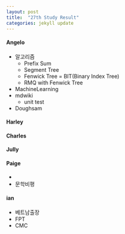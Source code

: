 ```yaml
---
layout: post
title:  "27th Study Result"
categories: jekyll update
---
```


#### Angelo
- 알고리즘
  - Prefix Sum
  - Segment Tree
  - Fenwick Tree = BIT(Binary Index Tree)
  - RMQ with Fenwick Tree
- MachineLearning
- mdwiki
  - unit test
- Doughsam

#### Harley


#### Charles


#### Jully


#### Paige
- 
 - 문학비평

#### ian
 - 베트남출장
  - FPT
  - CMC
